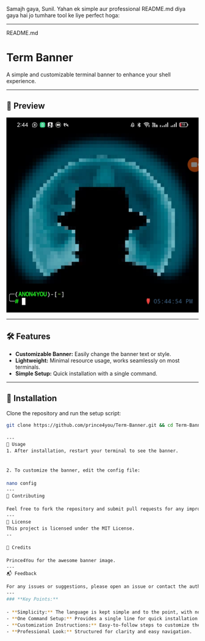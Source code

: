 Samajh gaya, Sunil. Yahan ek simple aur professional README.md diya gaya hai jo tumhare tool ke liye perfect hoga:


---

README.md

# Term Banner

A simple and customizable terminal banner to enhance your shell experience.

---

## 📸 Preview

![Banner](https://github.com/prince4you/Term-Banner/blob/main/Banner.jpg)

---

## 🛠️ Features

- **Customizable Banner:** Easily change the banner text or style.
- **Lightweight:** Minimal resource usage, works seamlessly on most terminals.
- **Simple Setup:** Quick installation with a single command.

---

## 🚀 Installation

Clone the repository and run the setup script:
```bash
git clone https://github.com/prince4you/Term-Banner.git && cd Term-Banner && bash setup.sh

---
📝 Usage
1. After installation, restart your terminal to see the banner.


2. To customize the banner, edit the config file:

nano config
---
🤝 Contributing

Feel free to fork the repository and submit pull requests for any improvements.
---
📜 License
This project is licensed under the MIT License.
--

🙌 Credits

Prince4You for the awesome banner image.
---
📬 Feedback

For any issues or suggestions, please open an issue or contact the author directly.
---
### **Key Points:**

- **Simplicity:** The language is kept simple and to the point, with no unnecessary details.
- **One Command Setup:** Provides a single line for quick installation.
- **Customization Instructions:** Easy-to-follow steps to customize the banner.
- **Professional Look:** Structured for clarity and easy navigation.
